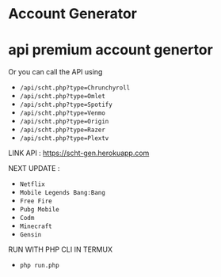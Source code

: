 # Account Generator

# api premium account genertor

  <div class="card-header" style="">Or you can call the API using</div>
  <ul class="list-group list-group-flush">
    <li class="list-group-item"><code>/api/scht.php?type=Chrunchyroll</code></li>
    <li class="list-group-item"><code>/api/scht.php?type=Omlet</code></li>
    <li class="list-group-item"><code>/api/scht.php?type=Spotify</code></li>
	<li class="list-group-item"><code>/api/scht.php?type=Venmo</code></li>
	<li class="list-group-item"><code>/api/scht.php?type=Origin</code></li>
	<li class="list-group-item"><code>/api/scht.php?type=Razer</code></li>
	<li class="list-group-item"><code>/api/scht.php?type=Plextv</code></li>
  </ul>
</div>

LINK API : https://scht-gen.herokuapp.com

NEXT UPDATE :

  <ul class="list-group list-group-flush">
    <li class="list-group-item"><code>Netflix</code></li>
    <li class="list-group-item"><code>Mobile Legends Bang:Bang</code></li>
    <li class="list-group-item"><code>Free Fire</code></li>
    <li class="list-group-item"><code>Pubg Mobile</code></li>
    <li class="list-group-item"><code>Codm</code></li>
    <li class="list-group-item"><code>Minecraft</code></li>
    <li class="list-group-item"><code>Gensin</code></li>
  </ul>

RUN WITH PHP CLI IN TERMUX

  <ul class="list-group list-group-flush">
    <li class="list-group-item"><code>php run.php</code></li>
  </ul>
